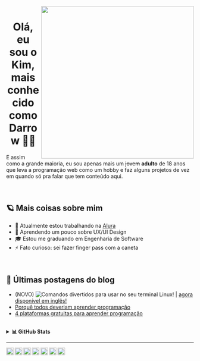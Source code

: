 <img align="right" src="https://github.com/darrow12/darrow12/blob/main/images/undraw_programming_2svr.svg" width="410"/>

<h1 align="center">Olá, eu sou o Kim, mais conhecido como Darrow 👋😎</h1>
E assim como a grande maioria, eu sou apenas mais um <strike>jovem</strike> <b>adulto</b> de 18 anos que leva a programação web como um hobby e faz alguns projetos de vez em quando só pra falar que tem conteúdo aqui.

<br />
<br />
<br />

## 🪐 Mais coisas sobre mim

- 🔭 Atualmente estou trabalhando na <a href="https://www.alura.com.br" target="_blank">Alura</a>
- 🌱 Aprendendo um pouco sobre UX/UI Design
- 🎓 Estou me graduando em Engenharia de Software
- ⚡ Fato curioso: sei fazer finger pass com a caneta

<br />

## 📕 Últimas postagens do blog
- (NOVO) ![Comandos divertidos para usar no seu terminal Linux!](https://medium.com/@darrow12/comandos-divertidos-para-usar-no-seu-terminal-linux-a6c481d9d1d7) | [agora disponível em inglês!](https://dev.to/darrow/fun-commands-to-use-in-your-linux-terminal-4igc) <img src="https://github.com/darrow12/Pop_OS-posInstall/blob/main/.github/us.png" height="12">
- <a href="https://medium.com/@darrow12/porqu%C3%AA-todos-deveriam-aprender-programa%C3%A7%C3%A3o-1880143b3c5">Porquê todos deveriam aprender programação</a>
- <a href="https://medium.com/@darrow12/4-plataformas-gratuitas-para-aprender-programa%C3%A7%C3%A3o-f49b61642a80">4 plataformas gratuitas para aprender programação</a>

<br />

<details>
  <summary><b>📊 GitHub Stats</b></summary>
  <br/>
  <a href="https://github.com/darrow12">
  <img height="180em" src="https://github-readme-streak-stats.herokuapp.com/?user=darrow12&theme=nord&hide_border=true"/>
    <img height="180em" src="https://github-readme-stats-eight-theta.vercel.app/api/top-langs/?username=darrow12&layout=compact&langs_count=8&theme=nord&hide_border=true"/>
  <img height="180em" src="https://github-readme-stats-eight-theta.vercel.app/api?username=darrow12&show_icons=true&theme=nord&include_all_commits=true&count_private=true&hide_border=true"/>
</a>
</details>

----

<a href="https://twitter.com/darrou12">
  <img align="left" alt="Darrow's Twitter" width="20px" src="https://simpleicons.now.sh/twitter/748FAC" />
</a>
<a href="https://linkedin.com/in/kimfreitas12">
  <img align="left" alt="Darrow's LinkedIn" width="20px" src="https://simpleicons.now.sh/linkedin/748FAC" />
</a>
<a href="https://dribbble.com/darrow">
  <img align="left" alt="Darrow's Dribbble" width="20px" src="https://simpleicons.now.sh/dribbble/748FAC" />
</a>
<a href="https://medium.com/@darrow12">
  <img align="left" alt="Darrow's Medium" width="20px" src="https://simpleicons.vercel.app/medium/748FAC" />
</a>
<a href="https://dev.to/darrow">
  <img align="left" alt="Darrow's Dev Community" width="20px" src="https://simpleicons.vercel.app/devdotto/748FAC" />
</a>
<a href="https://www.youtube.com/darrow1210">
  <img align="left" alt="Darrow's YouTube" width="20px" src="https://simpleicons.vercel.app/youtube/748FAC" />
</a>
<a href="https://codepen.io/darrow12">
  <img align="left" alt="Darrow's CodePen" width="20px" src="https://simpleicons.vercel.app/codepen/748FAC" />
</a>
